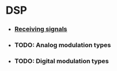 # DSP
- ### [Receiving signals](reception.md)
- ### TODO: Analog modulation types
- ### TODO: Digital modulation types